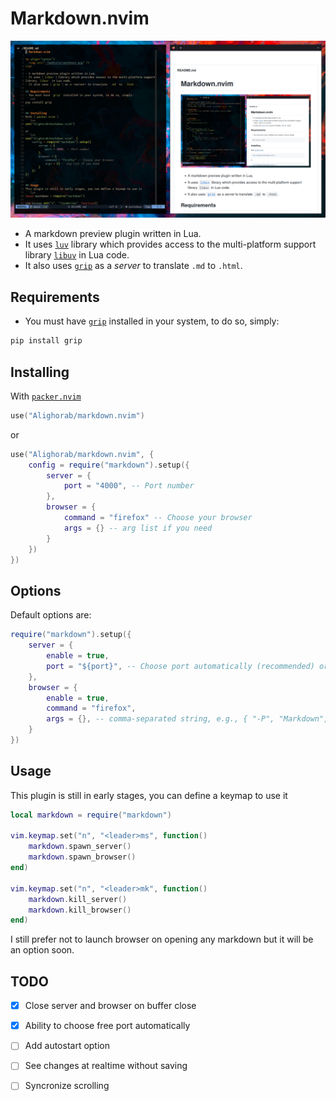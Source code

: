 # Markdown.nvim

<p align="center">
  <img src="./media/screenshoot.png" />
</p>

- A markdown preview plugin written in Lua.
- It uses [`luv`] library which provides access to the multi-platform support
library [`libuv`] in Lua code.
- It also uses [`grip`] as a *server* to translate `.md` to `.html`.

## Requirements
- You must have [`grip`] installed in your system, to do so, simply:
```zsh
pip install grip
```

## Installing
With [`packer.nvim`]
```lua
use("Alighorab/markdown.nvim")
```
or
```lua
use("Alighorab/markdown.nvim", {
    config = require("markdown").setup({
        server = {
            port = "4000", -- Port number
        },
        browser = {
            command = "firefox" -- Choose your browser
            args = {} -- arg list if you need
        }
    })
})
```

## Options
Default options are:
```lua
require("markdown").setup({
    server = {
        enable = true,
        port = "${port}", -- Choose port automatically (recommended) or can be any free port
    },
    browser = {
        enable = true,
        command = "firefox",
        args = {}, -- comma-separated string, e.g., { "-P", "Markdown", "--new-instance" }
    }
})
```

## Usage
This plugin is still in early stages, you can define a keymap to use it
```lua
local markdown = require("markdown")

vim.keymap.set("n", "<leader>ms", function()
    markdown.spawn_server()
    markdown.spawn_browser()
end)

vim.keymap.set("n", "<leader>mk", function()
    markdown.kill_server()
    markdown.kill_browser()
end)
```
I still prefer not to launch browser on opening any markdown but it will be an
option soon.

## TODO
- [x] Close server and browser on buffer close
- [x] Ability to choose free port automatically
- [ ] Add autostart option
- [ ] See changes at realtime without saving
- [ ] Syncronize scrolling


[`luv`]: https://github.com/luvit/luv.git
[`libuv`]: https://github.com/libuv/libuv
[`grip`]: https://github.com/joeyespo/grip
[`packer.nvim`]: https://github.com/wbthomason/packer.nvim
[`luasocket`]: https://github.com/lunarmodules/luasocket.git
